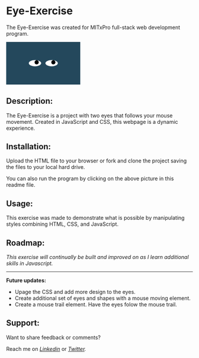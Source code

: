 # Eye-Exercise

The Eye-Exercise was created for MITxPro full-stack web development program. </br>

<a href="https://foreverphoenix21.github.io/Eye-Exercise/">
  <img src="Eyes.png" alt="Eye Exercise link" width="200" /> </a
>

## Description:

<p> The Eye-Exercise is a project with two eyes that follows your mouse movement. Created in JavaScript and CSS, this webpage is a dynamic experience.</p>

## Installation:

<p> Upload the HTML file to your browser or fork and clone the project saving the files to your local hard drive. </p> 
<p>You can also run the program by clicking on the above picture in this readme file.</P>

## Usage:

<p> This exercise was made to demonstrate what is possible by manipulating styles combining HTML, CSS, and JavaScript.</p>

## Roadmap:

*<p> This exercise will continually be built and improved on as I learn additional skills in Javascript. </p>*

***

**<p> Future updates: </p>**
- Upage the CSS and add more design to the eyes.
- Create additional set of eyes and shapes with a mouse moving element.  
- Create a mouse trail element. Have the eyes folow the mouse trail.

## Support:

<p> Want to share feedback or comments?</p>

<p> 
  
  Reach me on *[Linkedin](https://www.linkedin.com/in/derek-diaz/)* or *[Twitter](https://twitter.com/diazcsu).*
  
</p>
